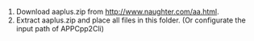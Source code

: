 1. Download aaplus.zip from http://www.naughter.com/aa.html.
2. Extract aaplus.zip and place all files in this folder. (Or configurate the input path of APPCpp2Cli)